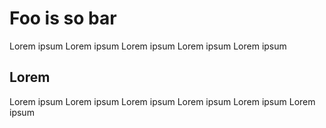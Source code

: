 
# Foo is so bar

Lorem ipsum
Lorem ipsum
Lorem ipsum
Lorem ipsum
Lorem ipsum

## Lorem

Lorem ipsum
Lorem ipsum
Lorem ipsum
Lorem ipsum
Lorem ipsum
Lorem ipsum

